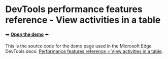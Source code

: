 # DevTools performance features reference - View activities in a table

➡️ **[Open the demo](https://microsoftedge.github.io/Demos/devtools-performance-activitytabs/)** ⬅️

This is the source code for the demo page used in the Microsoft Edge DevTools docs: [Performance features reference > View activities in a table](https://learn.microsoft.com/microsoft-edge/devtools-guide/evaluate-performance/reference#view-activities-in-a-table).

